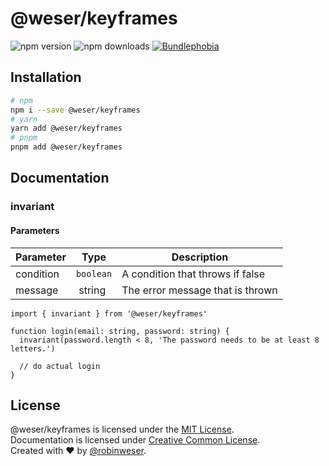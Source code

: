 # @weser/keyframes

<img alt="npm version" src="https://badge.fury.io/js/@weser%2Ferrors.svg"> <img alt="npm downloads" src="https://img.shields.io/npm/dm/@weser/keyframes.svg"> <a href="https://bundlephobia.com/result?p=@weser/keyframes@latest"><img alt="Bundlephobia" src="https://img.shields.io/bundlephobia/minzip/@weser/keyframes.svg"></a>

## Installation

```sh
# npm
npm i --save @weser/keyframes
# yarn
yarn add @weser/keyframes
# pnpm
pnpm add @weser/keyframes
```

## Documentation

### invariant

#### Parameters

| Parameter | Type      | Description                      |
| --------- | --------- | -------------------------------- |
| condition | `boolean` | A condition that throws if false |
| message   |  string   | The error message that is thrown |

```tsx
import { invariant } from '@weser/keyframes'

function login(email: string, password: string) {
  invariant(password.length < 8, 'The password needs to be at least 8 letters.')

  // do actual login
}
```

## License

@weser/keyframes is licensed under the [MIT License](http://opensource.org/licenses/MIT).<br>
Documentation is licensed under [Creative Common License](http://creativecommons.org/licenses/by/4.0/).<br>
Created with ♥ by [@robinweser](http://weser.io).
